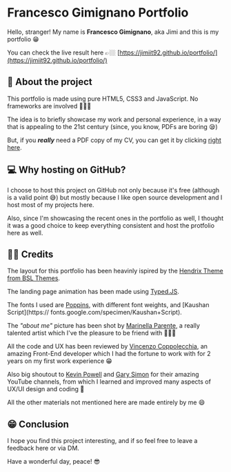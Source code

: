 # Francesco Gimignano Portfolio

Hello, stranger! My name is **Francesco Gimignano**, aka Jimi and this is my portfolio 😁

You can check the live result here 👉🏼 [https://jimiit92.github.io/portfolio/](https://jimiit92.github.io/portfolio/)

## 🤔 About the project

This portfolio is made using pure HTML5, CSS3 and JavaScript. No frameworks are involved 🙅🏼‍♂️

The idea is to  briefly showcase my work and personal experience, in a way that
is appealing to the 21st century (since, you know, PDFs are boring 😪)

But, if you **_really_** need a PDF copy of my CV, you can get it by clicking [right here](#).

## 💻 Why hosting on GitHub?

I choose to host this project on GitHub not only because it's free (although is a valid point 😅) but mostly because I like open source development and I host most of my projects here. 

Also, since I'm showcasing the recent ones in the portfolio as well, I thought it was a good choice to keep everything consistent and host the protfolio here as well.

## 🙏🏼 Credits

The layout for this portfolio has been heavinly ispired by the [Hendrix Theme from BSL Themes](https://bslthemes.com/html/hendrix/theme_colors/default/index.html).

The landing page animation has been made using [Typed.JS](https://github.com/mattboldt/typed.js/).

The fonts I used are [Poppins](https://fonts.google.com/specimen/Poppins), with different font weights, and [Kaushan Script](https://
fonts.google.com/specimen/Kaushan+Script).

The _"about me"_ picture has been shot by [Marinella Parente](https://www.instagram.com/marinella_art/), a really talented artist which I've the pleasure to be friend with 👩🏼‍🎨

All the code and UX has been reviewed by [Vincenzo Coppolecchia](https://www.linkedin.com/in/francesco-gimignano-51884314a/), an amazing Front-End developer which I had the fortune to work with for 2 years on my first work experience 😁

Also big shoutout to [Kevin Powell](https://www.youtube.com/kepowob) and [Gary Simon](https://www.youtube.com/c/DesignCourse) for their amazing YouTube channels, from which I learned and improved many aspects of UX/UI design and coding 🧡

All the other materials not mentioned here are made entirely by me 😄

## 😁 Conclusion

I hope you find this project interesting, and if so feel free to leave a feedback here or via DM.

Have a wonderful day, peace! 😎